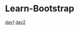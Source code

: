 # Learn-Bootstrap
<a href="https://wyn4cx.github.io/Learn-Bootstrap/day1">day1</a>
<a href="https://wyn4cx.github.io/Learn-Bootstrap/day2">day2</a>
